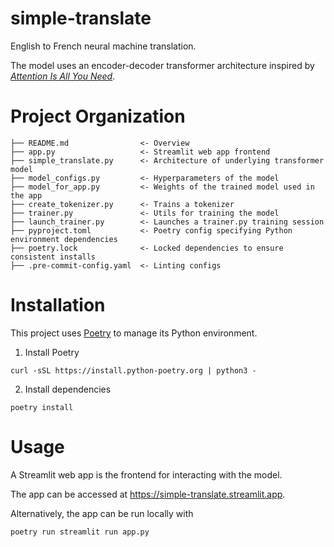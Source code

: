 # simple-translate
English to French neural machine translation.

The model uses an encoder-decoder transformer architecture inspired by _[Attention Is All You Need](https://arxiv.org/abs/1706.03762)_.

# Project Organization
```
├── README.md                <- Overview
├── app.py                   <- Streamlit web app frontend
├── simple_translate.py      <- Architecture of underlying transformer model
├── model_configs.py         <- Hyperparameters of the model
├── model_for_app.py         <- Weights of the trained model used in the app
├── create_tokenizer.py      <- Trains a tokenizer
├── trainer.py               <- Utils for training the model
├── launch_trainer.py        <- Launches a trainer.py training session
├── pyproject.toml           <- Poetry config specifying Python environment dependencies
├── poetry.lock              <- Locked dependencies to ensure consistent installs
├── .pre-commit-config.yaml  <- Linting configs
```

# Installation
This project uses [Poetry](https://python-poetry.org/docs/) to manage its Python environment.

1. Install Poetry
```
curl -sSL https://install.python-poetry.org | python3 -
```

2. Install dependencies
```
poetry install
```

# Usage
A Streamlit web app is the frontend for interacting with the model.

The app can be accessed at https://simple-translate.streamlit.app.

Alternatively, the app can be run locally with
```
poetry run streamlit run app.py
```

